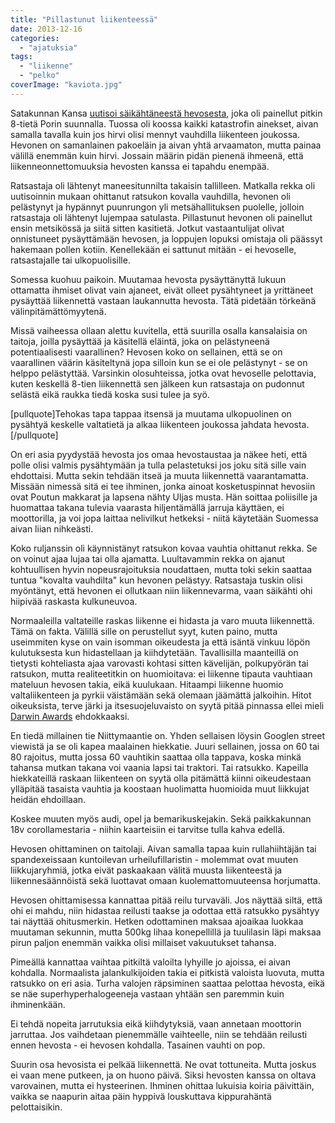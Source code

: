 ```yaml
---
title: "Pillastunut liikenteessä"
date: 2013-12-16
categories: 
  - "ajatuksia"
tags: 
  - "liikenne"
  - "pelko"
coverImage: "kaviota.jpg"
---
```


Satakunnan Kansa [uutisoi säikähtäneestä hevosesta](http://www.satakunnankansa.fi/Satakunta/1194860837451/artikkeli/saikahtanyt+hevonen+laukkasi+valtatie+8+lla+ohiajajat+eivat+pysahtyneet.html), joka oli painellut pitkin 8-tietä Porin suunnalla. Tuossa oli koossa kaikki katastrofin ainekset, aivan samalla tavalla kuin jos hirvi olisi mennyt vauhdilla liikenteen joukossa. Hevonen on samanlainen pakoeläin ja aivan yhtä arvaamaton, mutta painaa välillä enemmän kuin hirvi. Jossain määrin pidän pienenä ihmeenä, että liikenneonnettomuuksia hevosten kanssa ei tapahdu enempää.

<!--more-->

Ratsastaja oli lähtenyt maneesitunnilta takaisin tallilleen. Matkalla rekka oli uutisoinnin mukaan ohittanut ratsukon kovalla vauhdilla, hevonen oli pelästynyt ja hypännyt puunrungon yli metsähallituksen puolelle, jolloin ratsastaja oli lähtenyt lujempaa satulasta. Pillastunut hevonen oli painellut ensin metsikössä ja siitä sitten kasitietä. Jotkut vastaantulijat olivat onnistuneet pysäyttämään hevosen, ja loppujen lopuksi omistaja oli päässyt hakemaan pollen kotiin. Kenellekään ei sattunut mitään - ei hevoselle, ratsastajalle tai ulkopuolisille.

Somessa kuohuu paikoin. Muutamaa hevosta pysäyttänyttä lukuun ottamatta ihmiset olivat vain ajaneet, eivät olleet pysähtyneet ja yrittäneet pysäyttää liikennettä vastaan laukannutta hevosta. Tätä pidetään törkeänä välinpitämättömyytenä.

Missä vaiheessa ollaan alettu kuvitella, että suurilla osalla kansalaisia on taitoja, joilla pysäyttää ja käsitellä eläintä, joka on pelästyneenä potentiaalisesti vaarallinen? Hevosen koko on sellainen, että se on vaarallinen väärin käsiteltynä jopa silloin kun se ei ole pelästynyt - se on helppo pelästyttää. Varsinkin olosuhteissa, jotka ovat hevoselle pelottavia, kuten keskellä 8-tien liikennettä sen jälkeen kun ratsastaja on pudonnut selästä eikä raukka tiedä koska susi tulee ja syö.

\[pullquote\]Tehokas tapa tappaa itsensä ja muutama ulkopuolinen on pysähtyä keskelle valtatietä ja alkaa liikenteen joukossa jahdata hevosta.\[/pullquote\]

On eri asia pyydystää hevosta jos omaa hevostaustaa ja näkee heti, että polle olisi valmis pysähtymään ja tulla pelastetuksi jos joku sitä sille vain ehdottaisi. Mutta sekin tehdään itseä ja muuta liikennettä vaarantamatta. Missään nimessä sitä ei tee ihminen, jonka ainoat kosketuspinnat hevosiin ovat Poutun makkarat ja lapsena nähty Uljas musta. Hän soittaa poliisille ja huomattaa takana tulevia vaarasta hiljentämällä jarruja käyttäen, ei moottorilla, ja voi jopa laittaa nelivilkut hetkeksi - niitä käytetään Suomessa aivan liian nihkeästi.

Koko ruljanssin oli käynnistänyt ratsukon kovaa vauhtia ohittanut rekka. Se on voinut ajaa lujaa tai olla ajamatta. Luultavammin rekka on ajanut kohtuullisen hyvin nopeusrajoituksia noudattaen, mutta toki sekin saattaa tuntua "kovalta vauhdilta" kun hevonen pelästyy. Ratsastaja tuskin olisi myöntänyt, että hevonen ei ollutkaan niin liikennevarma, vaan säikähti ohi hiipivää raskasta kulkuneuvoa.

Normaaleilla valtateille raskas liikenne ei hidasta ja varo muuta liikennettä. Tämä on fakta. Välillä sille on perustellut syyt, kuten paino, mutta useimmiten kyse on vain isomman oikeudesta ja että isäntä vinkuu löpön kulutuksesta kun hidastellaan ja kiihdytetään. Tavallisilla maanteillä on tietysti kohteliasta ajaa varovasti kohtasi sitten kävelijän, polkupyörän tai ratsukon, mutta realiteetitkin on huomioitava: ei liikenne tipauta vauhtiaan mateluun hevosen takia, eikä kuulukaan. Hitaampi liikenne huomio valtaliikenteen ja pyrkii väistämään sekä olemaan jäämättä jalkoihin. Hitot oikeuksista, terve järki ja itsesuojeluvaisto on syytä pitää pinnassa ellei mieli [Darwin Awards](http://www.darwinawards.com/) ehdokkaaksi.

En tiedä millainen tie Niittymaantie on. Yhden sellaisen löysin Googlen street viewistä ja se oli kapea maalainen hiekkatie. Juuri sellainen, jossa on 60 tai 80 rajoitus, mutta jossa 60 vauhtikin saattaa olla tappava, koska minkä tahansa mutkan takana voi vaania lapsi tai traktori. Tai ratsukko. Kapeilla hiekkateillä raskaan liikenteen on syytä olla pitämättä kiinni oikeudestaan ylläpitää tasaista vauhtia ja koostaan huolimatta huomioida muut liikkujat heidän ehdoillaan.

Koskee muuten myös audi, opel ja bemarikuskejakin. Sekä paikkakunnan 18v corollamestaria - niihin kaarteisiin ei tarvitse tulla kahva edellä.

Hevosen ohittaminen on taitolaji. Aivan samalla tapaa kuin rullahiihtäjän tai spandexeissaan kuntoilevan urheilufillaristin - molemmat ovat muuten liikkujaryhmiä, jotka eivät paskaakaan välitä muusta liikenteestä ja liikennesäännöistä sekä luottavat omaan kuolemattomuuteensa horjumatta.

Hevosen ohittamisessa kannattaa pitää reilu turvaväli. Jos näyttää siltä, että ohi ei mahdu, niin hidastaa reilusti taakse ja odottaa että ratsukko pysähtyy tai näyttää ohitusmerkin. Hetken odottaminen maksaa ajoaikaa luokkaa muutaman sekunnin, mutta 500kg lihaa konepellillä ja tuulilasin läpi maksaa pirun paljon enemmän vaikka olisi millaiset vakuutukset tahansa.

Pimeällä kannattaa vaihtaa pitkiltä valoilta lyhyille jo ajoissa, ei aivan kohdalla. Normaalista jalankulkijoiden takia ei pitkistä valoista luovuta, mutta ratsukko on eri asia. Turha valojen räpsiminen saattaa pelottaa hevosta, eikä se näe superhyperhalogeeneja vastaan yhtään sen paremmin kuin ihminenkään.

Ei tehdä nopeita jarrutuksia eikä kiihdytyksiä, vaan annetaan moottorin jarruttaa. Jos vaihdetaan pienemmälle vaihteelle, niin se tehdään reilusti ennen hevosta - ei hevosen kohdalla. Tasainen vauhti on pop.

Suurin osa hevosista ei pelkää liikennettä. Ne ovat tottuneita. Mutta joskus ei vaan mene putkeen, ja on huono päivä. Siksi hevosten kanssa on oltava varovainen, mutta ei hysteerinen. Ihminen ohittaa lukuisia koiria päivittäin, vaikka se naapurin aitaa päin hyppivä louskuttava kippurahäntä pelottaisikin.
